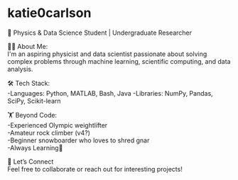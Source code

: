 # katie0carlson
🚀 Physics & Data Science Student | Undergraduate Researcher   

👩‍💻 About Me:   
   I'm an aspiring physicist and data scientist passionate about solving complex problems through machine learning, scientific computing, and data analysis. 
  
🛠 Tech Stack:  
  -Languages: Python, MATLAB, Bash, Java 
  -Libraries: NumPy, Pandas, SciPy, Scikit-learn

  🏋️ Beyond Code:   
     -Experienced Olympic weightlifter  
     -Amateur rock climber (v4?)  
     -Beginner snowboarder who loves to shred gnar  
     -Always Learning🌱  

🔗 Let’s Connect  
Feel free to collaborate or reach out for interesting projects!
